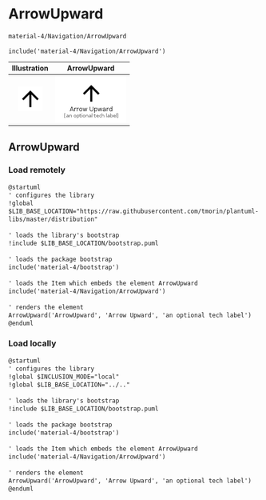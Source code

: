 # ArrowUpward


```text
material-4/Navigation/ArrowUpward
```

```text
include('material-4/Navigation/ArrowUpward')
```



| Illustration | ArrowUpward |
| :---: | :---: |
| ![illustration for Illustration](../../material-4/Navigation/ArrowUpward.png) | ![illustration for ArrowUpward](../../material-4/Navigation/ArrowUpward.Local.png) |




## ArrowUpward

### Load remotely
```plantuml
@startuml
' configures the library
!global $LIB_BASE_LOCATION="https://raw.githubusercontent.com/tmorin/plantuml-libs/master/distribution"

' loads the library's bootstrap
!include $LIB_BASE_LOCATION/bootstrap.puml

' loads the package bootstrap
include('material-4/bootstrap')

' loads the Item which embeds the element ArrowUpward
include('material-4/Navigation/ArrowUpward')

' renders the element
ArrowUpward('ArrowUpward', 'Arrow Upward', 'an optional tech label')
@enduml
```

### Load locally
```plantuml
@startuml
' configures the library
!global $INCLUSION_MODE="local"
!global $LIB_BASE_LOCATION="../.."

' loads the library's bootstrap
!include $LIB_BASE_LOCATION/bootstrap.puml

' loads the package bootstrap
include('material-4/bootstrap')

' loads the Item which embeds the element ArrowUpward
include('material-4/Navigation/ArrowUpward')

' renders the element
ArrowUpward('ArrowUpward', 'Arrow Upward', 'an optional tech label')
@enduml
```

